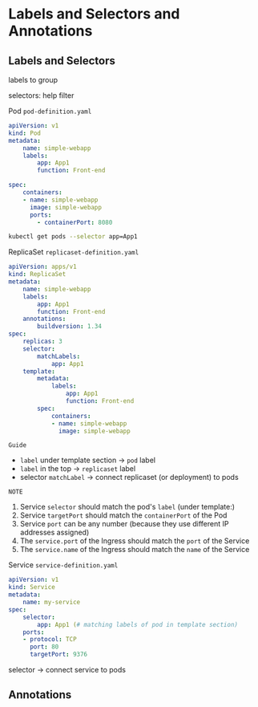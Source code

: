 # Labels and Selectors and Annotations

## Labels and Selectors

labels to group

selectors: help filter

Pod `pod-definition.yaml`

```yaml
apiVersion: v1
kind: Pod
metadata:
    name: simple-webapp
    labels:
        app: App1
        function: Front-end

spec:
    containers:
    - name: simple-webapp
      image: simple-webapp
      ports:
        - containerPort: 8080
```

```bash
kubectl get pods --selector app=App1
```

ReplicaSet `replicaset-definition.yaml`

```yaml
apiVersion: apps/v1
kind: ReplicaSet
metadata:
    name: simple-webapp
    labels:
        app: App1
        function: Front-end
    annotations:
        buildversion: 1.34
spec:
    replicas: 3
    selector:
        matchLabels:
            app: App1
    template:
        metadata:
            labels:
                app: App1
                function: Front-end
        spec:
            containers:
            - name: simple-webapp
              image: simple-webapp
```

`Guide`

* `label` under template section -> `pod` label
* `label` in the top -> `replicaset` label
* selector `matchLabel` -> connect replicaset (or deployment) to pods

`NOTE`

1. Service `selector` should match the pod's `label` (under template:)
2. Service `targetPort` should match the `containerPort` of the Pod
3. Service `port` can be any number (because they use different IP addresses assigned)
4. The `service.port` of the Ingress should match the `port` of the Service
5. The `service.name` of the Ingress should match the `name` of the Service

Service `service-definition.yaml`

```yaml
apiVersion: v1
kind: Service
metadata:
    name: my-service
spec:
    selector:
        app: App1 (# matching labels of pod in template section)
    ports:
    - protocol: TCP
      port: 80
      targetPort: 9376
```

selector -> connect service to pods

## Annotations